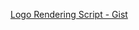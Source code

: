[Logo Rendering Script - Gist](https://gist.github.com/CameronBrooks11/26896bf8bafcc64d3f748a41d45be761)